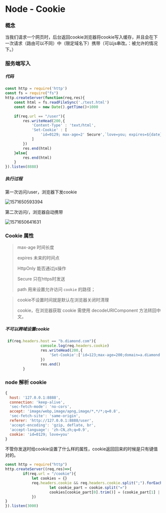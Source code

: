 # Node - Cookie

### 概念

当我们请求一个网页时，后台返回cookie浏览器将cookie写入缓存，并且会在下一次请求（路由可以不同）中（限定域名下）携带（可以js串改。：被允许的情况下。）

### 服务端写入

##### 代码

```js
const http = require('http')
const fs = require("fs")
http.createServer(function(req,res){
    const html = fs.readFileSync('./test.html')
    const date = new Date().getTime()+1000
    
    if(req.url == "/user"){
        res.writeHead(200,{
            'Content-Type' : 'text/html',
            'Set-Cookie' : [
                'id=0129; max-age=2' Secure',`love=you; expires=${date}; HttpOnly`,'name=wangbo ;domain=a.test.com'
            ]
        })
        res.end(html)
    }else{
        res.end(html)
    }
}).listen(8888)
```

##### 执行过程

第一次访问/user，浏览器下发cookie

![1571650593394](C:\Users\Administrator\AppData\Roaming\Typora\typora-user-images\1571650593394.png)

第二次访问/，浏览器自动携带

![1571650641631](C:\Users\Administrator\AppData\Roaming\Typora\typora-user-images\1571650641631.png)

### Cookie 属性

> max-age			时间长度
>
> expires				未来的时间点
>
> HttpOnly			能否通过js操作
>
> Secure				只在https时发送
>
> path				   用来设置允许访问 `cookie` 的路径；

> cookie不设置时间就是默认在浏览器关闭时清理
>
> cookie，在浏览器获取 cookie 需使用 decodeURIComponent 方法转回中文。

##### 不可以跨域设置cookie

```js
 if(req.headers.host == "b.diamond.com"){
                console.log(req.headers.cookie)
                res.writeHead(200,{
                    'Set-Cookie':['id=123;max-age=200;domain=a.diamond.com;','abc=567;domain=diamond.com']//无效
                })
                res.end()
        }
```

### node 解析 cookie

```js
{ 
  host: '127.0.0.1:8888',
  connection: 'keep-alive',
  'sec-fetch-mode': 'no-cors',
  accept: 'image/webp,image/apng,image/*,*/*;q=0.8',
  'sec-fetch-site': 'same-origin',
  referer: 'http://127.0.0.1:8888/user',
  'accept-encoding': 'gzip, deflate, br',
  'accept-language': 'zh-CN,zh;q=0.9',
  cookie: 'id=0129; love=you' 
}
```

不管你发送时给cookie设置了什么样的属性，cookie返回回来的时候是只有键值对的。

```js
const http = require("http")
http.createServer((req,res)=>{
		if(req.url = "/cookie"){
			let cookies = {}
			req.headers.cookie && req.headers.cookie.split(";").forEach(cookie=>{
					let cookie_part = cookie.split("=")
                    cookies[cookie_part[0].trim()] = (cookie_part[1] || '').trim()
			})
}
}).listen(3000)
```

